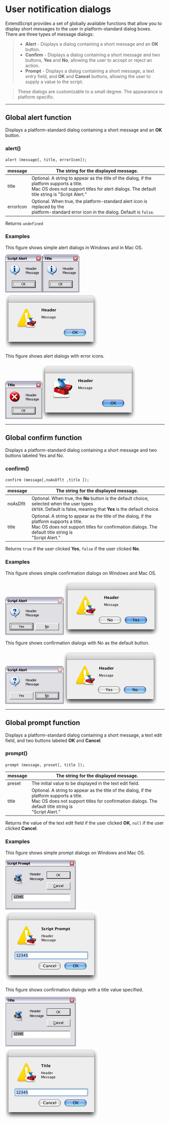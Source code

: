 # User notification dialogs

ExtendScript provides a set of globally available functions that allow you to display short messages to the
user in platform-standard dialog boxes. There are three types of message dialogs:

> - **Alert** - Displays a dialog containing a short message and an **OK** button.
> - **Confirm** - Displays a dialog containing a short message and two buttons, **Yes** and **No**, allowing the
>   user to accept or reject an action.
> - **Prompt** - Displays a dialog containing a short message, a text entry field, and **OK** and **Cancel**
>   buttons, allowing the user to supply a value to the script.

> These dialogs are customizable to a small degree. The appearance is platform specific.

---

## Global alert function

Displays a platform-standard dialog containing a short message and an **OK** button.

### alert()

`alert (message[, title, errorIcon]);`

| message   | The string for the displayed message.                                                                                                                                                        |
|-----------|----------------------------------------------------------------------------------------------------------------------------------------------------------------------------------------------|
| title     | Optional. A string to appear as the title of the dialog, if the platform supports a title.<br/>Mac OS does not support titles for alert dialogs. The default title string is "Script Alert." |
| errorIcon | Optional. When true, the platform-standard alert icon is replaced by the<br/>platform-standard error icon in the dialog. Default is `false`.                                                 |

Returns `undefined`

### Examples

This figure shows simple alert dialogs in Windows and in Mac OS.

![Windows Alert](extendscript-tools-features/_static/08_extendscript-tools_user-notification-dialogs_alert_win1.jpg)![Windows Alert](extendscript-tools-features/_static/08_extendscript-tools_user-notification-dialogs_alert_win2.jpg)![MacOS Alert](extendscript-tools-features/_static/08_extendscript-tools_user-notification-dialogs_alert_macos.jpg)

This figure shows alert dialogs with error icons.

![Windows Alert w/ Icon](extendscript-tools-features/_static/08_extendscript-tools_user-notification-dialogs_alert_win-icon.jpg)![MacOS Alert w/ Icon](extendscript-tools-features/_static/08_extendscript-tools_user-notification-dialogs_alert_macos-icon.jpg)

---

## Global confirm function

Displays a platform-standard dialog containing a short message and two buttons labeled Yes and No.

### confirm()

`confirm (message[,noAsDflt ,title ]);`

| message   | The string for the displayed message.                                                                                                                                                                   |
|-----------|---------------------------------------------------------------------------------------------------------------------------------------------------------------------------------------------------------|
| noAsDflt  | Optional. When true, the **No** button is the default choice, selected when the user types<br/>`ENTER`. Default is false, meaning that **Yes** is the default choice.                                   |
| title     | Optional. A string to appear as the title of the dialog, if the platform supports a title.<br/>Mac OS does not support titles for confirmation dialogs. The default title string is<br/>"Script Alert." |

Returns `true` if the user clicked **Yes**, `false` if the user clicked **No**.

### Examples

This figure shows simple confirmation dialogs on Windows and Mac OS.

![Windows Confirmation](extendscript-tools-features/_static/08_extendscript-tools_user-notification-dialogs_confirmation_win.jpg)![MacOS Confirmation](extendscript-tools-features/_static/08_extendscript-tools_user-notification-dialogs_confirmation_macos.jpg)

This figure shows confirmation dialogs with No as the default button.

![Windows Confirmation w/ 'No' as default](extendscript-tools-features/_static/08_extendscript-tools_user-notification-dialogs_confirmation_win-no-default.jpg)![MacOS Confirmation w/ 'No' as default](extendscript-tools-features/_static/08_extendscript-tools_user-notification-dialogs_confirmation_macos-no-default.jpg)

---

## Global prompt function

Displays a platform-standard dialog containing a short message, a text edit field, and two buttons labeled
**OK** and **Cancel**.

### prompt()

`prompt (message, preset[, title ]);`

| message   | The string for the displayed message.                                                                                                                                                                   |
|-----------|---------------------------------------------------------------------------------------------------------------------------------------------------------------------------------------------------------|
| preset    | The initial value to be displayed in the text edit field.                                                                                                                                               |
| title     | Optional. A string to appear as the title of the dialog, if the platform supports a title.<br/>Mac OS does not support titles for confirmation dialogs. The default title string is<br/>"Script Alert." |

Returns the value of the text edit field if the user clicked **OK**, `null` if the user clicked **Cancel**.

### Examples

This figure shows simple prompt dialogs on Windows and Mac OS.

![Windows prompt](extendscript-tools-features/_static/08_extendscript-tools_user-notification-dialogs_prompt_win.jpg)![MacOS prompt](extendscript-tools-features/_static/08_extendscript-tools_user-notification-dialogs_prompt_macos.jpg)

This figure shows confirmation dialogs with a title value specified.

![Windows prompt w/ title](extendscript-tools-features/_static/08_extendscript-tools_user-notification-dialogs_prompt_win-title.jpg)![MacOS prompt w/ title](extendscript-tools-features/_static/08_extendscript-tools_user-notification-dialogs_prompt_macos-title.jpg)
